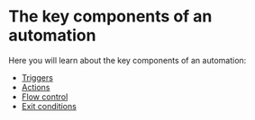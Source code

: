 # The key components of an automation

Here you will learn about the key components of an automation:

* [Triggers](triggers/)
* [Actions](actions.md)
* [Flow control](flow-control/)
* [Exit conditions](exit-conditions.md)


